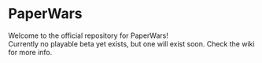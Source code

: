 # PaperWars
Welcome to the official repository for PaperWars!  
Currently no playable beta yet exists, but one will exist soon.
Check the wiki for more info.
